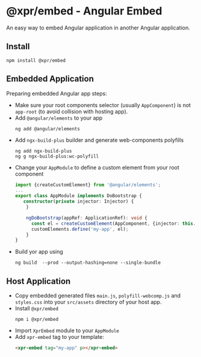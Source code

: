 # @xpr/embed - Angular Embed

An easy way to embed Angular application in another Angular application.

## Install
```
npm install @xpr/embed
```

## Embedded Application
Preparing embedded Angular app steps:
* Make sure your root components selector (usually `AppComponent`) is not `app-root` (to avoid collision with hosting app).
* Add `@angular/elements` to your app
  ```
  ng add @angular/elements
  ```
* Add `ngx-build-plus` builder and generate web-components polyfills
  ```
  ng add ngx-build-plus
  ng g ngx-build-plus:wc-polyfill
  ```
* Change your `AppModule` to define a custom element from your root component
  ```typescript
  import {createCustomElement} from '@angular/elements';
  ...
  export class AppModule implements DoBootstrap {
     constructor(private injector: Injector) {
      }
  
      ngDoBootstrap(appRef: ApplicationRef): void {
        const el = createCustomElement(AppComponent, {injector: this.injector});
        customElements.define('my-app', el);
      }
  }
  ```
* Build yor app using
  ```
  ng build  --prod --output-hashing=none --single-bundle
  ```
  
## Host Application  
* Copy embedded generated files `main.js`, `polyfill-webcomp.js` and `styles.css` into your `src/assets` directory of your host app.
* Install `@xpr/embed`
  ```
  npm i @xpr/embed
  ```
* Import `XprEmbed` module to your `AppModule`
* Add `xpr-embed` tag to your template:
  ```html
  <xpr-embed tag="my-app" p></xpr-embed>
  ```
